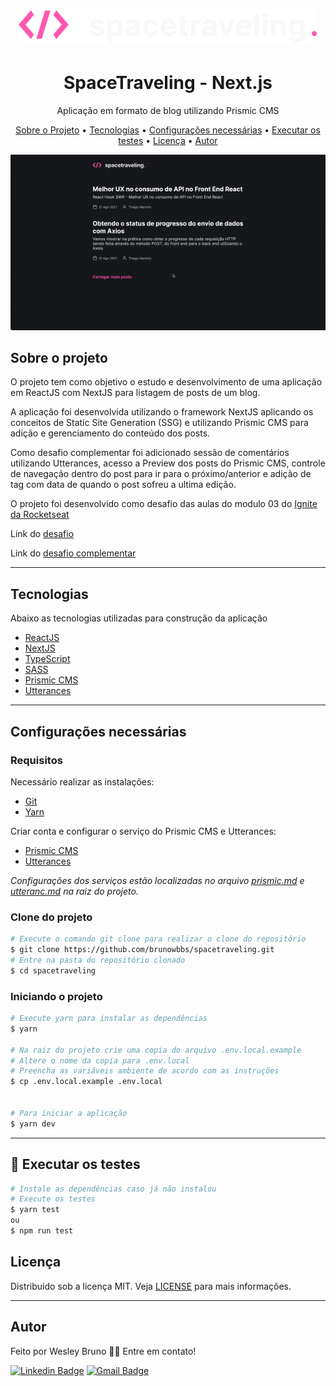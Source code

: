<h1 align="center">
  <img alt="Logo" src="./public/logo.svg" alt="SpaceTraveling">
</h1>

<h1 align="center">
    SpaceTraveling - Next.js
</h1>
<p align="center">Aplicação em formato de blog utilizando Prismic CMS</p>

<p align="center">
 <a href="#sobre-o-projeto">Sobre o Projeto</a> •
 <a href="#tecnologias">Tecnologias</a> •
 <a href="#configurações-necessárias">Configurações necessárias</a> •
 <a href="#test_tube-executar-os-testes">Executar os testes</a> •
 <a href="#licença">Licença</a> •
 <a href="#autor">Autor</a>
</p>

<p align="center">
  <img src=".github/sample.gif" alt="sample"/>
</p>


## Sobre o projeto

O projeto tem como objetivo o estudo e desenvolvimento de uma aplicação em ReactJS com NextJS para listagem de posts de um blog.

A aplicação foi desenvolvida utilizando o framework NextJS aplicando os conceitos de Static Site Generation (SSG) e utilizando Prismic CMS para adição e gerenciamento do conteúdo dos posts.

Como desafio complementar foi adicionado sessão de comentários utilizando Utterances, acesso a Preview dos posts do Prismic CMS, controle de navegação dentro do post para ir para o próximo/anterior e adição de tag com data de quando o post sofreu a ultima edição.

O projeto foi desenvolvido como desafio das aulas do modulo 03 do [Ignite da Rocketseat](https://rocketseat.com.br/)

Link do [desafio](https://www.notion.so/Desafio-01-Criando-um-projeto-do-zero-b1a3645d286b4eec93f5f1f5476d0ff7)

Link do [desafio complementar](https://www.notion.so/Desafio-02-Adicionando-features-ao-blog-d466866c02544c79bbada9717c033d0a)

---

## Tecnologias

Abaixo as tecnologias utilizadas para construção da aplicação

- [ReactJS](https://reactjs.org/)
- [NextJS](https://nextjs.org/)
- [TypeScript](https://www.typescriptlang.org/)
- [SASS](https://sass-lang.com/)
- [Prismic CMS](https://prismic.io/)
- [Utterances](https://utteranc.es/)

---

## Configurações necessárias

### **Requisitos**

Necessário realizar as instalações:

- [Git](https://git-scm.com/)
- [Yarn](https://classic.yarnpkg.com)

Criar conta e configurar o serviço do Prismic CMS e Utterances:

- [Prismic CMS](https://prismic.io/)
- [Utterances](https://utteranc.es/)

*Configurações dos serviços estão localizadas no arquivo [prismic.md](./prismic.md) e [utteranc.md](./utteranc.md) na raiz do projeto.*

### **Clone do projeto**

```bash
# Execute o comando git clone para realizar o clone do repositório
$ git clone https://github.com/brunowbbs/spacetraveling.git
# Entre na pasta do repositório clonado
$ cd spacetraveling
```

### **Iniciando o projeto**

```bash
# Execute yarn para instalar as dependências
$ yarn

# Na raiz do projeto crie uma copia do arquivo .env.local.example
# Altere o nome da copia para .env.local
# Preencha as variáveis ambiente de acordo com as instruções
$ cp .env.local.example .env.local


# Para iniciar a aplicação
$ yarn dev

```

---

## :test_tube: Executar os testes
```bash
# Instale as dependências caso já não instalou
# Execute os testes
$ yarn test
ou
$ npm run test
```

## Licença

Distribuído sob a licença MIT. Veja [LICENSE](LICENSE) para mais informações.

---

## Autor

Feito por Wesley Bruno 👋🏽 Entre em contato!

[![Linkedin Badge](https://img.shields.io/badge/-Wesley-blue?style=flat-square&logo=Linkedin&logoColor=white&link=https://www.linkedin.com/in/brunowbbs/)](https://www.linkedin.com/in/brunowbbs/)
[![Gmail Badge](https://img.shields.io/badge/-engwesleybruno@gmail.com-red?style=flat-square&link=mailto:engwesleybruno@gmail.com)](mailto:engwesleybruno@gmail.com)